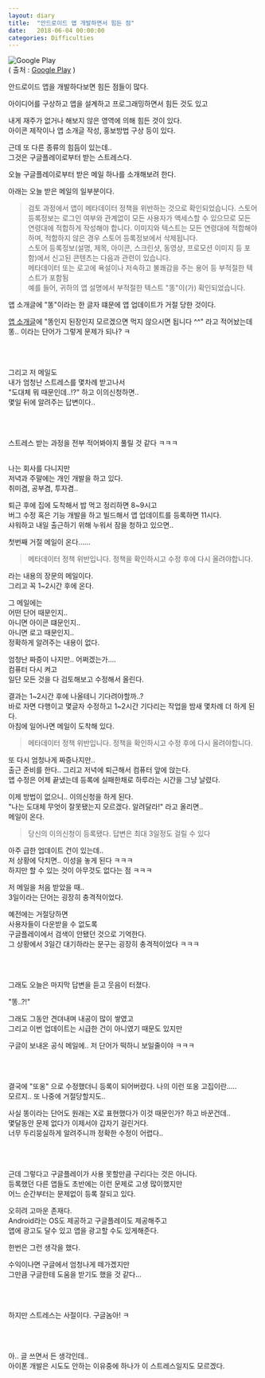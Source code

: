 ```yaml
---
layout: diary
title:  "안드로이드 앱 개발하면서 힘든 점"
date:   2018-06-04 00:00:00
categories: Difficulties
---
```


![Google Play](https://www.gstatic.com/android/market_images/web/play_prism_hlock_2x.png)  
( 출처 : [Google Play](https://play.google.com/store/apps) )  

안드로이드 앱을 개발하다보면 힘든 점들이 많다.  

아이디어를 구상하고 앱을 설계하고 프로그래밍하면서 힘든 것도 있고  

내게 재주가 없거나 해보지 않은 영역에 의해 힘든 것이 있다.  
아이콘 제작이나 앱 소개글 작성, 홍보방법 구상 등이 있다.  

근데 또 다른 종류의 힘듬이 있는데..  
그것은 구글플레이로부터 받는 스트레스다.  

오늘 구글플레이로부터 받은 메일 하나를 소개해보려 한다.  

<!--more-->


아래는 오늘 받은 메일의 일부분이다.  

> 검토 과정에서 앱이 메타데이터 정책을 위반하는 것으로 확인되었습니다. 스토어 등록정보는 로그인 여부와 관계없이 모든 사용자가 액세스할 수 있으므로 모든 연령대에 적합하게 작성해야 합니다. 이미지와 텍스트는 모든 연령대에 적합해야 하며, 적합하지 않은 경우 스토어 등록정보에서 삭제됩니다.  
> 스토어 등록정보(설명, 제목, 아이콘, 스크린샷, 동영상, 프로모션 이미지 등 포함)에서 신고된 콘텐츠는 다음과 관련이 있습니다.  
> 메타데이터 또는 로고에 욕설이나 저속하고 불쾌감을 주는 용어 등 부적절한 텍스트가 포함됨  
> 예를 들어, 귀하의 앱 설명에서 부적절한 텍스트 "똥"이(가) 확인되었습니다.   

앱 소개글에 "똥"이라는 한 글자 떄문에 앱 업데이트가 거절 당한 것이다.  

[앱 소개글](https://play.google.com/store/apps/details?id=com.dveamer.goso)에 "똥인지 된장인지 모르겠으면 먹지 않으시면 됩니다 ^^" 라고 적어놨는데  
똥.. 이라는 단어가 그렇게 문제가 되나? ㅋ  

<br><br>

그리고 저 메일도  
내가 엄청난 스트레스를 몇차례 받고나서  
"도대체 뭐 때문인데..!?" 하고 이의신청하면..  
몇일 뒤에 알려주는 답변이다..  

<br><br>

스트레스 받는 과정을 전부 적어봐야지 풀릴 것 같다 ㅋㅋㅋ  
<br>

나는 회사를 다니지만  
저녁과 주말에는 개인 개발을 하고 있다.  
취미겸, 공부겸, 투자겸.. 

퇴근 후에 집에 도착해서 밥 먹고 정리하면 8~9시고  
버그 수정 혹은 기능 개발을 하고 빌드해서 앱 업데이트를 등록하면 11시다.  
샤워하고 내일 출근하기 위해 누워서 잠을 청하고 있으면..  

첫번째 거절 메일이 온다......  
> 메타데이터 정책 위반입니다. 정책을 확인하시고 수정 후에 다시 올려야합니다.  

라는 내용의 장문의 메일이다.  
그리고 꼭 1~2시간 후에 온다.  

그 메일에는  
어떤 단어 때문인지..  
아니면 아이콘 떄문인지..  
아니면 로고 때문인지..  
정확하게 알려주는 내용이 없다.  

엄청난 짜증이 나지만.. 어쩌겠는가....  
컴퓨터 다시 켜고  
일단 모든 것을 다 검토해보고 수정해서 올린다.  

결과는 1~2시간 후에 나올테니 기다려야할까..?  
바로 자면 다행이고 몇글자 수정하고 1~2시간 기다리는 작업을 밤새 몇차례 더 하게 된다.  
아침에 일어나면 메일이 도착해 있다.  
> 메타데이터 정책 위반입니다. 정책을 확인하시고 수정 후에 다시 올려야합니다.  

또 다시 엄청나게 짜증나지만..  
출근 준비를 한다.. 그리고 저녁에 퇴근해서 컴퓨터 앞에 앉는다.  
앱 수정은 어제 끝냈는데 등록에 실패한채로 하루라는 시간을 그냥 날렸다.  

이제 방법이 없으니.. 이의신청을 하게 된다.  
"나는 도대체 무엇이 잘못됐는지 모르겠다. 알려달라!" 라고 올리면..  
메일이 온다. 
> 당신의 이의신청이 등록됐다. 답변은 최대 3일정도 걸릴 수 있다  


아주 급한 업데이트 건이 있는데..  
저 상황에 닥치면.. 이성을 놓게 된다 ㅋㅋㅋ  
하지만 할 수 있는 것이 아무것도 없다는 점 ㅋㅋㅋ  

저 메일을 처음 받았을 때..  
3일이라는 단어는 굉장히 충격적이었다.  

예전에는 거절당하면  
사용자들이 다운받을 수 없도록  
구글플레이에서 검색이 안됐던 것으로 기억한다.  
그 상황에서 3일간 대기하라는 문구는 굉장히 충격적이었다 ㅋㅋㅋ  

<br><br>


그래도 오늘은 마지막 답변을 듣고 웃음이 터졌다.  

"똥..?!"  

그래도 그동안 견뎌내며 내공이 많이 쌓였고  
그리고 이번 업데이트는 시급한 건이 아니였기 때문도 있지만  

구글이 보내온 공식 메일에.. 저 단어가 떡하니 보일줄이야 ㅋㅋㅋ  


<br><br>

결국에 "또옹" 으로 수정했더니 등록이 되어버렸다. 나의 이런 또옹 고집이란.....  
모르지.. 또 나중에 거절당할지도..  

사실 똥이라는 단어도 원래는 X로 표현했다가 이것 때문인가? 하고 바꾼건데..  
몇달동안 문제 없다가 이제서야 갑자기 걸린거다.  
너무 두리뭉실하게 알려주니까 정확한 수정이 어렵다..  


<br><br>


근데 그렇다고 구글플레이가 사용 못할만큼 구리다는 것은 아니다.  
등록했던 다른 앱들도 초반에는 이런 문제로 고생 많이했지만  
어느 순간부터는 문제없이 등록 잘되고 있다.  

오히려 고마운 존재다.  
Android라는 OS도 제공하고 구글플레이도 제공해주고  
앱에 광고도 달수 있고 앱을 광고할 수도 있게해준다.  


한번은 그런 생각을 했다.  

수익이나면 구글에서 엄청나게 떼가겠지만  
그만큼 구글한테 도움을 받기도 했을 것 같다...  


<br><br>

하지만 스트레스는 사절이다. 구글놈아! ㅋ  

<br><br>

아.. 글 쓰면서 든 생각인데..  
아이폰 개발은 시도도 안하는 이유중에 하나가 이 스트레스일지도 모르겠다.  
